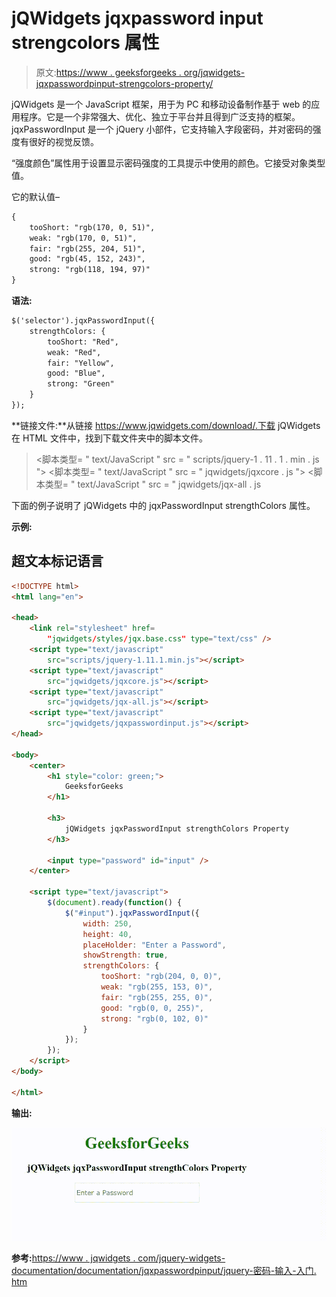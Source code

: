 # jQWidgets jqxpassword input strengcolors 属性

> 原文:[https://www . geeksforgeeks . org/jqwidgets-jqxpasswordpinput-strengcolors-property/](https://www.geeksforgeeks.org/jqwidgets-jqxpasswordinput-strengthcolors-property/)

jQWidgets 是一个 JavaScript 框架，用于为 PC 和移动设备制作基于 web 的应用程序。它是一个非常强大、优化、独立于平台并且得到广泛支持的框架。jqxPasswordInput 是一个 jQuery 小部件，它支持输入字段密码，并对密码的强度有很好的视觉反馈。

“强度颜色”属性用于设置显示密码强度的工具提示中使用的颜色。它接受对象类型值。

它的默认值–

```html
{ 
    tooShort: "rgb(170, 0, 51)", 
    weak: "rgb(170, 0, 51)", 
    fair: "rgb(255, 204, 51)", 
    good: "rgb(45, 152, 243)", 
    strong: "rgb(118, 194, 97)" 
}
```

**语法:**

```html
$('selector').jqxPasswordInput({ 
    strengthColors: { 
        tooShort: "Red", 
        weak: "Red", 
        fair: "Yellow", 
        good: "Blue", 
        strong: "Green" 
    } 
});
```

**链接文件:**从链接 https://www.jqwidgets.com/download/.下载 jQWidgets 在 HTML 文件中，找到下载文件夹中的脚本文件。

> <link rel="”stylesheet”" href="”jqwidgets/styles/jqx.base.css”" type="”text/css”">
> <脚本类型= " text/JavaScript " src = " scripts/jquery-1 . 11 . 1 . min . js "></脚本类型>
> <脚本类型= " text/JavaScript " src = " jqwidgets/jqxcore . js "></脚本类型>
> <脚本类型= " text/JavaScript " src = " jqwidgets/jqx-all . js

下面的例子说明了 jQWidgets 中的 jqxPasswordInput strengthColors 属性。

**示例:**

## 超文本标记语言

```html
<!DOCTYPE html>
<html lang="en">

<head>
    <link rel="stylesheet" href=
        "jqwidgets/styles/jqx.base.css" type="text/css" />
    <script type="text/javascript" 
        src="scripts/jquery-1.11.1.min.js"></script>
    <script type="text/javascript" 
        src="jqwidgets/jqxcore.js"></script>
    <script type="text/javascript" 
        src="jqwidgets/jqx-all.js"></script>
    <script type="text/javascript" 
        src="jqwidgets/jqxpasswordinput.js"></script>
</head>

<body>
    <center>
        <h1 style="color: green;">
            GeeksforGeeks
        </h1>

        <h3>
            jQWidgets jqxPasswordInput strengthColors Property
        </h3>

        <input type="password" id="input" />
    </center>

    <script type="text/javascript">
        $(document).ready(function() {
            $("#input").jqxPasswordInput({
                width: 250,
                height: 40,
                placeHolder: "Enter a Password",
                showStrength: true,
                strengthColors: {
                    tooShort: "rgb(204, 0, 0)",
                    weak: "rgb(255, 153, 0)",
                    fair: "rgb(255, 255, 0)",
                    good: "rgb(0, 0, 255)",
                    strong: "rgb(0, 102, 0)"
                }
            });
        });
    </script>
</body>

</html>
```

**输出:**

![](img/755314a598ecd1e27873dc0855598d53.png)

**参考:**[https://www . jqwidgets . com/jquery-widgets-documentation/documentation/jqxpasswordpinput/jquery-密码-输入-入门. htm](https://www.jqwidgets.com/jquery-widgets-documentation/documentation/jqxpasswordinput/jquery-password-input-getting-started.htm)